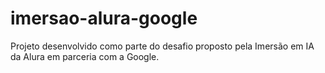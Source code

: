 # imersao-alura-google
Projeto desenvolvido como parte do desafio proposto pela Imersão em IA da Alura em parceria com a Google.
